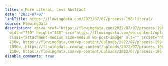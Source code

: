 ```yaml
---
title: ✚ More Literal, Less Abstract
date: '2022-07-07'
linkTitle: https://flowingdata.com/2022/07/07/process-196-literal/
source: FlowingData
description: <p><a href="https://flowingdata.com/2022/07/07/process-196-literal/"><img
  width="750" height="448" src="https://flowingdata.com/wp-content/uploads/2022/07/process-196-featured-750x448.png"
  class="attachment-medium size-medium wp-post-image" alt="" srcset="https://flowingdata.com/wp-content/uploads/2022/07/process-196-featured-750x448.png
  750w, https://flowingdata.com/wp-content/uploads/2022/07/process-196-featured-1090x651.png
  1090w, https://flowingdata.com/wp-content/uploads/2022/07/process-196-featured-210x125.png
  210w, https://flowingdata.com/wp-content/uploads/2022/07/process-196-featured- ...
disable_comments: true
---
```

<p><a href="https://flowingdata.com/2022/07/07/process-196-literal/"><img width="750" height="448" src="https://flowingdata.com/wp-content/uploads/2022/07/process-196-featured-750x448.png" class="attachment-medium size-medium wp-post-image" alt="" srcset="https://flowingdata.com/wp-content/uploads/2022/07/process-196-featured-750x448.png 750w, https://flowingdata.com/wp-content/uploads/2022/07/process-196-featured-1090x651.png 1090w, https://flowingdata.com/wp-content/uploads/2022/07/process-196-featured-210x125.png 210w, https://flowingdata.com/wp-content/uploads/2022/07/process-196-featured- ...